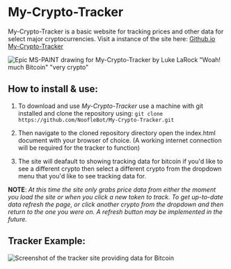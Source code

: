 # My-Crypto-Tracker
My-Crypto-Tracker is a basic website for tracking prices and other data for select major cryptocurrencies.
Visit a instance of the site here: [Github.io My-Crypto-Tracker](https://nooflebot.github.io/My-Crypto-Tracker/)

![Epic MS-PAINT drawing for My-Crypto-Tracker by Luke LaRock "Woah! much Bitcoin" "very crypto"](https://raw.githubusercontent.com/NoofleBot/My-Crypto-Tracker/refs/heads/main/IMAGES/README-image.png)


## How to install & use:
1. To download and use *My-Crypto-Tracker* use a machine with git installed and clone the repository using:
`git clone https://github.com/NoofleBot/My-Crypto-Tracker.git`

2. Then navigate to the cloned repository directory open the index.html document with your browser of choice. (A working internet connection will be required for the tracker to function)

3. The site will deafault to showing tracking data for bitcoin if you'd like to see a different crypto then select a different crypto from the dropdown menu that you'd like to see tracking data for.

**NOTE**: *At this time the site only grabs price data from either the moment you load the site or when you click a new token to track. To get up-to-date data refresh the page, or click another crypto from the dropdown and then return to the one you were on. A refresh button may be implemented in the future.*

## Tracker Example:
![Screenshot of the tracker site providing data for Bitcoin](https://raw.githubusercontent.com/NoofleBot/My-Crypto-Tracker/refs/heads/main/IMAGES/README-example-image.png)
